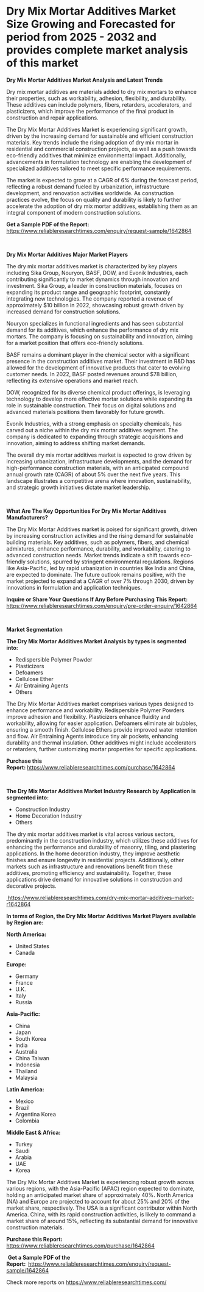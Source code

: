<p><h1>Dry Mix Mortar Additives Market Size Growing and Forecasted for period from 2025 - 2032 and provides complete market analysis of this market</h1></p><p><strong>Dry Mix Mortar Additives Market Analysis and Latest Trends</strong></p>
<p><p>Dry mix mortar additives are materials added to dry mix mortars to enhance their properties, such as workability, adhesion, flexibility, and durability. These additives can include polymers, fibers, retarders, accelerators, and plasticizers, which improve the performance of the final product in construction and repair applications.</p><p>The Dry Mix Mortar Additives Market is experiencing significant growth, driven by the increasing demand for sustainable and efficient construction materials. Key trends include the rising adoption of dry mix mortar in residential and commercial construction projects, as well as a push towards eco-friendly additives that minimize environmental impact. Additionally, advancements in formulation technology are enabling the development of specialized additives tailored to meet specific performance requirements.</p><p>The market is expected to grow at a CAGR of 6% during the forecast period, reflecting a robust demand fueled by urbanization, infrastructure development, and renovation activities worldwide. As construction practices evolve, the focus on quality and durability is likely to further accelerate the adoption of dry mix mortar additives, establishing them as an integral component of modern construction solutions.</p></p>
<p><strong>Get a Sample PDF of the Report:&nbsp;</strong> <a href="https://www.reliableresearchtimes.com/enquiry/request-sample/1642864?utm_campaign=2118&utm_medium=2&utm_source=Github&utm_content=ia&utm_term=30012025&utm_id=dry-mix-mortar-additives">https://www.reliableresearchtimes.com/enquiry/request-sample/1642864</a></p>
<p>&nbsp;</p>
<p><strong>Dry Mix Mortar Additives Major Market Players</strong></p>
<p><p>The dry mix mortar additives market is characterized by key players including Sika Group, Nouryon, BASF, DOW, and Evonik Industries, each contributing significantly to market dynamics through innovation and investment. Sika Group, a leader in construction materials, focuses on expanding its product range and geographic footprint, constantly integrating new technologies. The company reported a revenue of approximately $10 billion in 2022, showcasing robust growth driven by increased demand for construction solutions.</p><p>Nouryon specializes in functional ingredients and has seen substantial demand for its additives, which enhance the performance of dry mix mortars. The company is focusing on sustainability and innovation, aiming for a market position that offers eco-friendly solutions.</p><p>BASF remains a dominant player in the chemical sector with a significant presence in the construction additives market. Their investment in R&D has allowed for the development of innovative products that cater to evolving customer needs. In 2022, BASF posted revenues around $78 billion, reflecting its extensive operations and market reach.</p><p>DOW, recognized for its diverse chemical product offerings, is leveraging technology to develop more effective mortar solutions while expanding its role in sustainable construction. Their focus on digital solutions and advanced materials positions them favorably for future growth.</p><p>Evonik Industries, with a strong emphasis on specialty chemicals, has carved out a niche within the dry mix mortar additives segment. The company is dedicated to expanding through strategic acquisitions and innovation, aiming to address shifting market demands.</p><p>The overall dry mix mortar additives market is expected to grow driven by increasing urbanization, infrastructure developments, and the demand for high-performance construction materials, with an anticipated compound annual growth rate (CAGR) of about 5% over the next five years. This landscape illustrates a competitive arena where innovation, sustainability, and strategic growth initiatives dictate market leadership.</p></p>
<p>&nbsp;</p>
<p><strong>What Are The Key Opportunities For Dry Mix Mortar Additives Manufacturers?</strong></p>
<p><p>The Dry Mix Mortar Additives market is poised for significant growth, driven by increasing construction activities and the rising demand for sustainable building materials. Key additives, such as polymers, fibers, and chemical admixtures, enhance performance, durability, and workability, catering to advanced construction needs. Market trends indicate a shift towards eco-friendly solutions, spurred by stringent environmental regulations. Regions like Asia-Pacific, led by rapid urbanization in countries like India and China, are expected to dominate. The future outlook remains positive, with the market projected to expand at a CAGR of over 7% through 2030, driven by innovations in formulation and application techniques.</p></p>
<p><strong>Inquire or Share Your Questions If Any Before Purchasing This Report:</strong> <a href="https://www.reliableresearchtimes.com/enquiry/pre-order-enquiry/1642864?utm_campaign=2118&utm_medium=2&utm_source=Github&utm_content=ia&utm_term=30012025&utm_id=dry-mix-mortar-additives">https://www.reliableresearchtimes.com/enquiry/pre-order-enquiry/1642864</a></p>
<p>&nbsp;</p>
<p><strong>Market Segmentation</strong></p>
<p><strong>The Dry Mix Mortar Additives Market Analysis by types is segmented into:</strong></p>
<p><ul><li>Redispersible Polymer Powder</li><li>Plasticizers</li><li>Defoamers</li><li>Cellulose Ether</li><li>Air Entraining Agents</li><li>Others</li></ul></p>
<p><p>The Dry Mix Mortar Additives market comprises various types designed to enhance performance and workability. Redispersible Polymer Powders improve adhesion and flexibility. Plasticizers enhance fluidity and workability, allowing for easier application. Defoamers eliminate air bubbles, ensuring a smooth finish. Cellulose Ethers provide improved water retention and flow. Air Entraining Agents introduce tiny air pockets, enhancing durability and thermal insulation. Other additives might include accelerators or retarders, further customizing mortar properties for specific applications.</p></p>
<p><strong>Purchase this Report:&nbsp;</strong><a href="https://www.reliableresearchtimes.com/purchase/1642864?utm_campaign=2118&utm_medium=2&utm_source=Github&utm_content=ia&utm_term=30012025&utm_id=dry-mix-mortar-additives">https://www.reliableresearchtimes.com/purchase/1642864</a></p>
<p>&nbsp;</p>
<p><strong>The Dry Mix Mortar Additives Market Industry Research by Application is segmented into:</strong></p>
<p><ul><li>Construction Industry</li><li>Home Decoration Industry</li><li>Others</li></ul></p>
<p><p>The dry mix mortar additives market is vital across various sectors, predominantly in the construction industry, which utilizes these additives for enhancing the performance and durability of masonry, tiling, and plastering applications. In the home decoration industry, they improve aesthetic finishes and ensure longevity in residential projects. Additionally, other markets such as infrastructure and renovations benefit from these additives, promoting efficiency and sustainability. Together, these applications drive demand for innovative solutions in construction and decorative projects.</p></p>
<p><a href="https://www.reliableresearchtimes.com/dry-mix-mortar-additives-market-r1642864?utm_campaign=2118&utm_medium=2&utm_source=Github&utm_content=ia&utm_term=30012025&utm_id=dry-mix-mortar-additives">&nbsp;https://www.reliableresearchtimes.com/dry-mix-mortar-additives-market-r1642864</a></p>
<p><strong>In terms of Region, the Dry Mix Mortar Additives Market Players available by Region are:</strong></p>
<p>
    <p> <strong> North America: </strong>
        <ul>
            <li>United States</li>
            <li>Canada</li>
        </ul>
        </p> 
    <p> <strong> Europe: </strong>
        <ul>
            <li>Germany</li>
            <li>France</li>
            <li>U.K.</li>
            <li>Italy</li>
            <li>Russia</li>
        </ul>
        </p> 
    <p> <strong> Asia-Pacific: </strong>
        <ul>
            <li>China</li>
            <li>Japan</li>
            <li>South Korea</li>
            <li>India</li>
            <li>Australia</li>
            <li>China Taiwan</li>
            <li>Indonesia</li>
            <li>Thailand</li>
            <li>Malaysia</li>
        </ul>
        </p> 
    <p> <strong> Latin America: </strong>
        <ul>
            <li>Mexico</li>
            <li>Brazil</li>
            <li>Argentina Korea</li>
            <li>Colombia</li>
        </ul>
        </p> 
    <p> <strong> Middle East & Africa: </strong>
        <ul>
            <li>Turkey</li>
            <li>Saudi</li>
            <li>Arabia</li>
            <li>UAE</li>
            <li>Korea</li>
        </ul>
    </p>
    </p>
<p><p>The Dry Mix Mortar Additives Market is experiencing robust growth across various regions, with the Asia-Pacific (APAC) region expected to dominate, holding an anticipated market share of approximately 40%. North America (NA) and Europe are projected to account for about 25% and 20% of the market share, respectively. The USA is a significant contributor within North America. China, with its rapid construction activities, is likely to command a market share of around 15%, reflecting its substantial demand for innovative construction materials.</p></p>
<p><strong>Purchase this Report: </strong><a href="https://www.reliableresearchtimes.com/purchase/1642864?utm_campaign=2118&utm_medium=2&utm_source=Github&utm_content=ia&utm_term=30012025&utm_id=dry-mix-mortar-additives">https://www.reliableresearchtimes.com/purchase/1642864</a></p>
<p>&nbsp;<strong>Get a Sample PDF of the Report:&nbsp;&nbsp;</strong><a href="https://www.reliableresearchtimes.com/enquiry/request-sample/1642864?utm_campaign=2118&utm_medium=2&utm_source=Github&utm_content=ia&utm_term=30012025&utm_id=dry-mix-mortar-additives">https://www.reliableresearchtimes.com/enquiry/request-sample/1642864</a></p>
<p><strong></strong></p>
<p>Check more reports on <a href="https://www.reliableresearchtimes.com/?utm_campaign=2118&utm_medium=2&utm_source=Github&utm_content=ia&utm_term=30012025&utm_id=dry-mix-mortar-additives">https://www.reliableresearchtimes.com/</a></p>